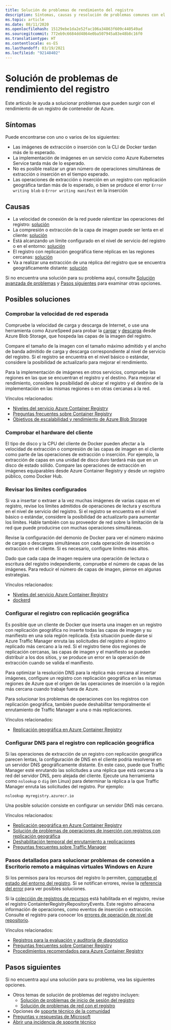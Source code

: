 ```yaml
---
title: Solución de problemas de rendimiento del registro
description: Síntomas, causas y resolución de problemas comunes con el rendimiento de un registro
ms.topic: article
ms.date: 08/11/2020
ms.openlocfilehash: 15129ebe1da2e52fac106a34863f609c440549ad
ms.sourcegitcommit: 772eb9c6684dd4864e0ba507945a83e48b8c16f0
ms.translationtype: HT
ms.contentlocale: es-ES
ms.lasthandoff: 03/19/2021
ms.locfileid: "92148402"
---
```

# <a name="troubleshoot-registry-performance"></a>Solución de problemas de rendimiento del registro

Este artículo le ayuda a solucionar problemas que pueden surgir con el rendimiento de un registro de contenedor de Azure. 

## <a name="symptoms"></a>Síntomas

Puede encontrarse con uno o varios de los siguientes:

* Las imágenes de extracción o inserción con la CLI de Docker tardan más de lo esperado.
* La implementación de imágenes en un servicio como Azure Kubernetes Service tarda más de lo esperado.
* No es posible realizar un gran número de operaciones simultáneas de extracción o inserción en el tiempo esperado.
* Las operaciones de extracción o inserción en un registro con replicación geográfica tardan más de lo esperado, o bien se produce el error `Error writing blob` o `Error writing manifest` en la inserción

## <a name="causes"></a>Causas

* La velocidad de conexión de la red puede ralentizar las operaciones del registro: [solución](#check-expected-network-speed)
* La compresión o extracción de la capa de imagen puede ser lenta en el cliente: [solución](#check-client-hardware)  
* Está alcanzando un límite configurado en el nivel de servicio del registro o en el entorno: [solución](#review-configured-limits)
* El registro con replicación geográfica tiene réplicas en las regiones cercanas: [solución](#configure-geo-replicated-registry)
* Va a realizar una extracción de una réplica del registro que se encuentra geográficamente distante: [solución](#configure-dns-for-geo-replicated-registry)

Si no encuentra una solución para su problema aquí, consulte [Solución avanzada de problemas](#advanced-troubleshooting) y [Pasos siguientes](#next-steps) para examinar otras opciones.

## <a name="potential-solutions"></a>Posibles soluciones

### <a name="check-expected-network-speed"></a>Comprobar la velocidad de red esperada

Compruebe la velocidad de carga y descarga de Internet, o use una herramienta como AzureSpeed para probar la [cargar](https://www.azurespeed.com/Azure/Uploadß) y [descarga](https://www.azurespeed.com/Azure/Download) desde Azure Blob Storage, que hospeda las capas de la imagen del registro.

Compare el tamaño de la imagen con el tamaño máximo admitido y el ancho de banda admitido de carga y descarga correspondiente al nivel de servicio del registro. Si el registro se encuentra en el nivel básico o estándar, considere la posibilidad de actualizarlo para mejorar el rendimiento. 

Para la implementación de imágenes en otros servicios, compruebe las regiones en las que se encuentran el registro y el destino. Para mejorar el rendimiento, considere la posibilidad de ubicar el registro y el destino de la implementación en las mismas regiones o en otras cercanas a la red.

Vínculos relacionados:

* [Niveles del servicio Azure Container Registry](container-registry-skus.md)    
* [Preguntas frecuentes sobre Container Registry](container-registry-faq.md)
* [Objetivos de escalabilidad y rendimiento de Azure Blob Storage](../storage/blobs/scalability-targets.md)

### <a name="check-client-hardware"></a>Comprobar el hardware del cliente

El tipo de disco y la CPU del cliente de Docker pueden afectar a la velocidad de extracción o compresión de las capas de imagen en el cliente como parte de las operaciones de extracción o inserción. Por ejemplo, la extracción de capas en una unidad de disco duro tardará más que en un disco de estado sólido. Compare las operaciones de extracción en imágenes equiparables desde Azure Container Registry y desde un registro público, como Docker Hub.

### <a name="review-configured-limits"></a>Revisar los límites configurados

Si va a insertar o extraer a la vez muchas imágenes de varias capas en el registro, revise los límites admitidos de operaciones de lectura y escritura en el nivel de servicio del registro. Si el registro se encuentra en el nivel básico o estándar, considere la posibilidad de actualizarlo para aumentar los límites. Hable también con su proveedor de red sobre la limitación de la red que puede producirse con muchas operaciones simultáneas. 

Revise la configuración del demonio de Docker para ver el número máximo de cargas o descargas simultáneas con cada operación de inserción o extracción en el cliente. Si es necesario, configure límites más altos.

Dado que cada capa de imagen requiere una operación de lectura o escritura del registro independiente, compruebe el número de capas de las imágenes. Para reducir el número de capas de imagen, piense en algunas estrategias.

Vínculos relacionados:

* [Niveles del servicio Azure Container Registry](container-registry-skus.md)
* [dockerd](https://docs.docker.com/engine/reference/commandline/dockerd/)

### <a name="configure-geo-replicated-registry"></a>Configurar el registro con replicación geográfica

Es posible que un cliente de Docker que inserta una imagen en un registro con replicación geográfica no inserte todas las capas de imagen y su manifiesto en una sola región replicada. Esta situación puede darse si Azure Traffic Manager enruta las solicitudes del registro al registro replicado más cercano a la red. Si el registro tiene dos regiones de replicación cercanas, las capas de imagen y el manifiesto se pueden distribuir a los dos sitios, y se produce un error en la operación de extracción cuando se valida el manifiesto.

Para optimizar la resolución DNS para la réplica más cercana al insertar imágenes, configure un registro con replicación geográfica en las mismas regiones de Azure que el origen de las operaciones de inserción o la región más cercana cuando trabaje fuera de Azure.

Para solucionar los problemas de operaciones con los registros con replicación geográfica, también puede deshabilitar temporalmente el enrutamiento de Traffic Manager a una o más replicaciones.

Vínculos relacionados:

* [Replicación geográfica en Azure Container Registry](container-registry-geo-replication.md)

### <a name="configure-dns-for-geo-replicated-registry"></a>Configurar DNS para el registro con replicación geográfica

Si las operaciones de extracción de un registro con replicación geográfica parecen lentas, la configuración de DNS en el cliente podría resolverse en un servidor DNS geográficamente distante. En este caso, puede que Traffic Manager esté enrutando las solicitudes a una réplica que está cercana a la red del servidor DNS, pero alejada del cliente. Ejecute una herramienta como `nslookup` o `dig` (en Linux) para determinar la réplica a la que Traffic Manager enruta las solicitudes del registro. Por ejemplo:

```console
nslookup myregistry.azurecr.io
```

Una posible solución consiste en configurar un servidor DNS más cercano.

Vínculos relacionados:

* [Replicación geográfica en Azure Container Registry](container-registry-geo-replication.md)
* [Solución de problemas de operaciones de inserción con registros con replicación geográfica](container-registry-geo-replication.md#troubleshoot-push-operations-with-geo-replicated-registries)
* [Deshabilitación temporal del enrutamiento a replicaciones](container-registry-geo-replication.md#temporarily-disable-routing-to-replication)
* [Preguntas frecuentes sobre Traffic Manager](../traffic-manager/traffic-manager-faqs.md)

### <a name="advanced-troubleshooting"></a>Pasos detallados para solucionar problemas de conexión a Escritorio remoto a máquinas virtuales Windows en Azure

Si los permisos para los recursos del registro lo permiten, [compruebe el estado del entorno del registro](container-registry-check-health.md). Si se notifican errores, revise la [referencia del error](container-registry-health-error-reference.md) para ver posibles soluciones.

Si la [colección de registros de recursos](container-registry-diagnostics-audit-logs.md) está habilitada en el registro, revise el registro ContainterRegistryRepositoryEvents. Este registro almacena información de operaciones, como eventos de inserción o extracción. Consulte el registro para conocer los [errores de operación de nivel de repositorio](container-registry-diagnostics-audit-logs.md#repository-level-operation-failures). 

Vínculos relacionados:

* [Registros para la evaluación y auditoría de diagnóstico](container-registry-diagnostics-audit-logs.md)
* [Preguntas frecuentes sobre Container Registry](container-registry-faq.md)
* [Procedimientos recomendados para Azure Container Registry](container-registry-best-practices.md)

## <a name="next-steps"></a>Pasos siguientes

Si no encuentra aquí una solución para su problema, vea las siguientes opciones.

* Otros temas de solución de problemas del registro incluyen:
  * [Solución de problemas de inicio de sesión del registro](container-registry-troubleshoot-login.md)
  * [Solución de problemas de red con el registro](container-registry-troubleshoot-access.md)
* Opciones de [soporte técnico de la comunidad](https://azure.microsoft.com/support/community/)
* [Preguntas y respuestas de Microsoft](/answers/products/)
* [Abrir una incidencia de soporte técnico](https://azure.microsoft.com/support/create-ticket/)